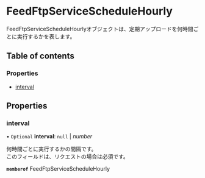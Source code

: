 # FeedFtpServiceScheduleHourly


<div lang=\"ja\">FeedFtpServiceScheduleHourlyオブジェクトは、定期アップロードを何時間ごとに実行するかを表します。</div> 

## Table of contents

### Properties

- [interval](feedftpserviceschedulehourly.md#interval)

## Properties

### interval

• `Optional` **interval**: ``null`` \| *number*

<div lang=\"ja\"> 何時間ごとに実行するかの間隔です。<br> このフィールドは、リクエストの場合は必須です。 </div> 

**`memberof`** FeedFtpServiceScheduleHourly
